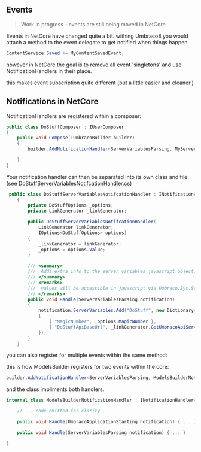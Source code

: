 ## Events
> Work in progress - events are still being moved in NetCore

Events in NetCore have changed quite a bit. withing Umbraco8 you would attach a method to the event delegate to get notified when things happen. 

```cs
ContentService.Saved += MyContentSavedEvent;
```

however in NetCore the goal is to remove all event 'singletons' and use NotificationHandlers in their place.

this makes event subscription quite different (but a little easier and cleaner.)

## Notifications in NetCore

NotificationHandlers are registered within a composer:

```cs
public class DoStuffComposer : IUserComposer
{
    public void Compose(IUmbracoBuilder builder)
    {
        builder.AddNotificationHandler<ServerVariablesParsing, MyServerVariablesNotifcationHandler>();

    }
}
```

Your notification handler can then be separated into its own class and file. (see [DoStuffServerVariablesNotifcationHandler.cs](../src/Events/DoStuffServerVariablesNotifcationHandler.cs]))

```cs
 public class DoStuffServerVariablesNotifcationHandler : INotificationHandler<ServerVariablesParsing>
    {
        private DoStuffOptions _options;
        private LinkGenerator _linkGenerator;

        public DoStuffServerVariablesNotifcationHandler(
            LinkGenerator linkGenerator,
            IOptions<DoStuffOptions> options)
        {
            _linkGenerator = linkGenerator;
            _options = options.Value;
        }

        /// <summary>
        ///  Adds extra info to the server variables javascript object.
        /// </summary>
        /// <remarks>
        ///  values will be accessible in javascript via Umbraco.Sys.ServerVariables.DoStuff object.
        /// </remarks>
        public void Handle(ServerVariablesParsing notification)
        {
            notification.ServerVariables.Add("DoStuff", new Dictionary<string, object>
            {
                { "MagicNumber", _options.MagicNumber },
                { "DoStuffApiBaseUrl", _linkGenerator.GetUmbracoApiServiceBaseUrl<DoStuffApiController>(c => c.GetMagicNumber()) }
            });
        }
    }
```

you can also register for multiple events within the same method: 

this is how ModelsBuilder registers for two events within the core: 

```cs
builder.AddNotificationHandler<ServerVariablesParsing, ModelsBuilderNotificationHandler>();
```

and the class impliments both handlers. 

```cs
internal class ModelsBuilderNotificationHandler : INotificationHandler<UmbracoApplicationStarting>, INotificationHandler<ServerVariablesParsing>, INotificationHandler<ModelBindingError> {

    // ... code omitted for clarity ... 

    public void Handle(UmbracoApplicationStarting notification) { ... }

    public void Handle(ServerVariablesParsing notification) { ... }

}
```
